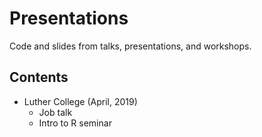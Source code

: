 # Presentations

Code and slides from talks, presentations, and workshops.

## Contents

- Luther College (April, 2019)
  - Job talk
  - Intro to R seminar
